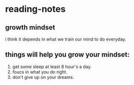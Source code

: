 # reading-notes
## **growth mindset**
i think it depends in what we train our mind to do everyday.
## things will help you grow your mindset:
1. get some sleep at least 8 hour's a day.
2. foucs in what you do right.
3. don't give up on your dreams.
 
